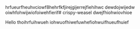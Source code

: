 hrfueurfheuhvciowf8hehrfkfjirejgijerrejfiehihwc
dewdojwijedw
oiwhfohwijwiofoiwehfierif# crispy-weasel
dwejfhiohwiovhioe

Hello thoihrfuihwueh
iohwuofhiwefuwhefiohwuifhueufhuief
